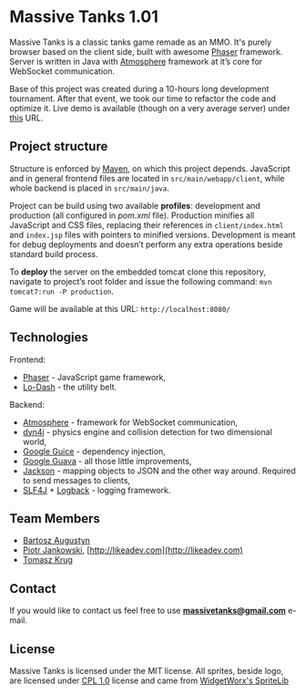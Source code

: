 Massive Tanks 1.01
=============

Massive Tanks is a classic tanks game remade as an MMO. It's purely browser based on the client side, built with awesome
 [Phaser](http://phaser.io/) framework. Server is written in Java with [Atmosphere](https://github.com/Atmosphere/atmosphere) 
framework at it’s core for WebSocket communication.

Base of this project was created during a 10-hours long development tournament. After that event, we took our time to 
refactor the code and optimize it. Live demo is available (though on a very average server) under [this](http://massivetanks.com) URL.

Project structure
-------------
Structure is enforced by [Maven](http://maven.apache.org/), on which this project depends. JavaScript and in general 
frontend files are located in `src/main/webapp/client`, while whole backend is placed in `src/main/java`.

Project can be build using two available **profiles**: development and production (all configured in *pom.xml* file). 
Production minifies all JavaScript and CSS files, replacing their references in `client/index.html` and `index.jsp` 
files with pointers to minified versions. Development is meant for debug deployments and doesn’t perform any extra 
operations beside standard build process.

To **deploy** the server on the embedded tomcat clone this repository, navigate to project’s root folder and issue 
the following command: `mvn tomcat7:run -P production`.

Game will be available at this URL: `http://localhost:8080/`

Technologies
-------------
Frontend: 

* [Phaser](http://phaser.io/) - JavaScript game framework,
* [Lo-Dash](http://lodash.com/) - the utility belt.

Backend:

* [Atmosphere](https://github.com/Atmosphere/atmosphere) - framework for WebSocket communication,
* [dyn4j](http://dyn4j.org/) - physics engine and collision detection for two dimensional world,
* [Google Guice](https://code.google.com/p/google-guice/) - dependency injection,
* [Google Guava](https://code.google.com/p/guava-libraries/) - all those little improvements,
* [Jackson](https://github.com/FasterXML/jackson) - mapping objects to JSON and the other way around. Required to send messages to clients,
* [SLF4J](http://www.slf4j.org/) + [Logback](http://logback.qos.ch/) - logging framework.

Team Members
-------------
* [Bartosz Augustyn](https://github.com/crymoer)
* [Piotr Jankowski](https://github.com/petejank), [http://likeadev.com](http://likeadev.com)
* [Tomasz Krug](https://github.com/Edhendil)

Contact
-------------
If you would like to contact us feel free to use **massivetanks@gmail.com** e-mail.

License
-------------
Massive Tanks is licensed under the MIT license. All sprites, beside logo, are licensed under 
[CPL 1.0](http://opensource.org/licenses/cpl1.0.php) license and came 
from [WidgetWorx's SpriteLib](http://www.widgetworx.com/spritelib/)